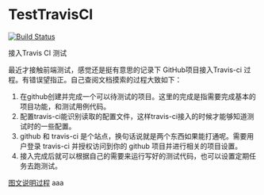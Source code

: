 # TestTravisCI

[![Build Status](https://www.travis-ci.org/aoxiaoqiang/TestTravisCI.svg?branch=master)](https://www.travis-ci.org/aoxiaoqiang/TestTravisCI)

接入Travis CI 测试

最近才接触前端测试，感觉还是挺有意思的记录下 GitHub项目接入Travis-ci 过程。有错误望指正。自己查阅文档摸索的过程大致如下：

1. 在github创建并完成一个可以待测试的项目。这里的完成是指需要完成基本的项目功能，和测试用例代码。
2. 配置travis-ci能识别读取的配置文件，这样travis-ci接入的时候才能够知道测试时的一些配置。
3. github 和 travis-ci 是个站点，换句话说就是两个东西如果能打通呢。需要用户登录 travis-ci 并授权访问到你的 github 项目并进行相关的项目设置。
4. 接入完成后就可以根据自己的需要来运行写好的测试代码，也可以设置定期任务去跑测试。

[图文说明过程](https://www.jianshu.com/p/8b91d12e31c0)
aaa
